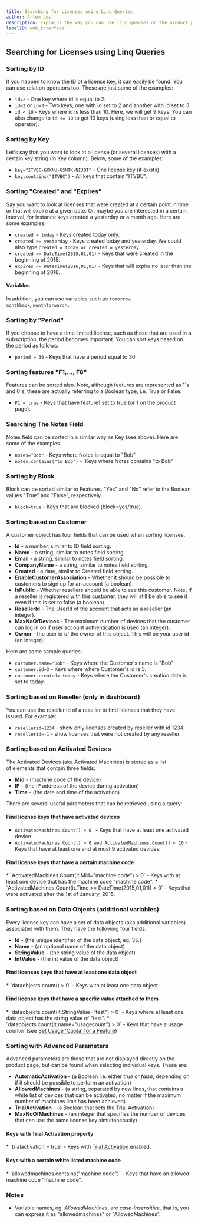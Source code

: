 ```yaml
---
title: Searching for Licenses using Linq Queries
author: Artem Los
description: Explains the way you can use linq queries on the product page to search for keys that satisfy certain properties.
labelID: web_interface
---
```


## Searching for Licenses using Linq Queries

### Sorting by ID

If you happen to know the ID of a license key, it can easily be found. You can use relation operators too. These are just some of the examples:

* `id=2` - One key where id is equal to 2.</li>
* `id=2` or `id=3` - Two keys, one with id set to 2 and another with id set to 3.
* `id < 10` - Keys where id is less than 10. Here, we will get 9 keys. You can also change to `id <= 10` to get 10 keys (using less than or equal to operator).


### Sorting by Key
Let's say that you want to look at a license (or several licenses) with a certain key string (in Key column). Below, some of the examples:
* `key="ITVBC-GXXNU-GSMTK-NIJBT"` - One license key (if exists).
* `key.contains("ITVBC")` - All keys that contain "ITVBC".


### Sorting "Created" and "Expires"

Say you want to look at licenses that were created at a certain point in time or that will expire at a given date. Or, maybe you are interested in a certain interval, for instance keys created a yesterday or a month ago. Here are some examples:

* `created = today` - Keys created today only.
* `created >= yesterday` - Keys created today and yesterday. We could also type `created = today or created = yesterday`.
* `created >= DateTime(2015,01,01)` - Keys that were created in the beginning of 2015.
* `expires <= DateTime(2016,01,01)` - Keys that will expire no later than the beginning of 2016.

#### Variables

In addition, you can use variables such as `tomorrow`, `monthback`, `monthforward`>.

### Sorting by "Period"
If you choose to have a time limited license, such as those that are used in a subscription, the period becomes important. You can sort keys based on the period as follows:
* `period = 30` - Keys that have a period equal to 30.

### Sorting features "F1,..., F8"
Features can be sorted also. Note, although features are represented as 1's and 0's, these are actually referring to a Boolean type, i.e. True or False.

* `F1 = true` - Keys that have feature1 set to true (or 1 on the product page).

### Searching The Notes Field
Notes field can be sorted in a similar way as Key (see above). Here are some of the examples.
* `notes="Bob"` - Keys where Notes is equal to "Bob"
* `notes.contains("to Bob")` -  Keys where Notes contains "to Bob"


### Sorting by Block
Block can be sorted similar to Features. "Yes" and "No" refer to the Boolean values "True" and "False", respectively.

* `block=true` - Keys that are blocked (block=yes/true).

### Sorting based on Customer
A customer object has four fields that can be used when sorting licenses.

* **Id** - a number, similar to ID field sorting.
* **Name** - a string, similar to notes field sorting.
* **Email** - a string, similar to notes field sorting.
* **CompanyName** - a string, similar to notes field sorting.
* **Created** - a date, similar to Created field sorting.
* **EnableCustomerAssociation** - Whether it should be possible to customers to sign up for an account (a boolean).
* **IsPublic** - Whether resellers should be able to see this customer. Note, if a reseller is registered with this customer, they will still be able to see it even if this is set to false (a boolean). 
* **ResellerId** - The UserId of the account that acts as a reseller (an integer).
* **MaxNoOfDevices** - The maximum number of devices that the customer can log in on if user account authentication is used (an integer).
* **Owner** - the user id of the owner of this object. This will be your user id (an integer).

Here are some sample queries:
* `customer.name="Bob"` - Keys where the Customer's name is "Bob"
* `customer.id=3` - Keys where where Customer's id is 3.
* `customer.created= today` - Keys where the Customer's creation date is set to today.

### Sorting based on Reseller (only in dashboard)

You can use the reseller id of a reseller to find licenses that they have issued. For example:

* `resellerid=1234` - show only licenses created by reseller with id 1234.
* `resellerid=-1` - show licenses that were not created by any reseller.


### Sorting based on Activated Devices
The Activated Devices (aka Activated Machines) is stored as a list of elements that contain three fields:
<ul>
	<li><strong>Mid</strong> - (machine code of the device)</li>
	<li><strong>IP</strong> - (the IP address of the device during activation)</li>
	<li><strong>Time</strong> - (the date and time of the activation)</li>
</ul>
There are several useful parameters that can be retrieved using a query:
<h4>Find license keys that have activated devices</h4>

* `ActivatedMachines.Count() > 0 ` - Keys that have at least one activated device.
* `ActivatedMachines.Count() > 0 and ActivatedMachines.Count() < 10` - Keys that have at least one and at most 9 activated devices.

<h4>Find license keys that have a certain machine code</h4>
* `ActivatedMachines.Count(it.Mid="machine code") > 0` - Keys with at least one device that has the machine code "machine code".
* `ActivatedMachines.Count(it.Time >= DateTime(2015,01,01)) > 0` - Keys that were activated after the 1st of January, 2015.

<h3>Sorting based on Data Objects (additional variables)</h3>
Every license key can have a set of data objects (aka additional variables) associated with them. They have the following four fields:
<ul>
	<li><strong>Id</strong> - (the unique identifier of the data object, eg. 35.)</li>
	<li><strong>Name</strong> - (an optional name of the data object)</li>
	<li><strong>StringValue</strong> - (the string value of the data object)</li>
	<li><strong>IntValue</strong> - (the int value of the data object)</li>
</ul>
<h4>Find licenses keys that have at least one data object</h4>
* `dataobjects.count() > 0` - Keys with at least one data object

<h4>Find license keys that have a specific value attached to them</h4>
* `dataobjects.count(it.StringValue="test") > 0` - Keys where at least one data object has the string value of "test".
* `dataobjects.count(it.name="usagecount") > 0` - Keys that have a usage counter (see <a href="/web-api/dotnet/v401#custom-variables-aka-data-objects">Set Usage 'Quota' for a Feature</a>)

<h3>Sorting with Advanced Parameters</h3>
Advanced parameters are those that are not displayed directly on the product page, but can be found when selecting individual keys. These are:
<ul>
	<li><strong>AutomaticActivation</strong> - (a Boolean i.e. either <em>true</em> or <em>false</em>, depending on if it should be possible to perform an activation)</li>
	<li><strong>AllowedMachines</strong> - (a string, separated by new lines, that contains a white list of devices that can be activated, no matter if the maximum number of machines limit has been achieved)</li>
	<li><strong>TrialActivation</strong> - (a Boolean that sets the <a href="https://support.serialkeymanager.com/kb/trial-activation">Trial Activation</a>)</li>
	<li><strong>MaxNoOfMachines</strong> - (an integer that specifies the number of devices that can use the same license key simultaneously)</li>
</ul>
<h4>Keys with Trial Activation property</h4>
* `trialactivation = true` - Keys with <a href="https://support.serialkeymanager.com/kb/trial-activation">Trial Activation</a> enabled.

<h4>Keys with a certain white listed machine code</h4>
*  `allowedmachines.contains("machine code")` - Keys that have an allowed machine code "machine code".

<h3>Notes</h3>
<ul>
	<li>Variable names, eg. <em>AllowedMachines</em>, are <em>case-insensitive</em>, that is, you can express it as "allowedmachines" or "AllowedMachines".</li>
</ul>